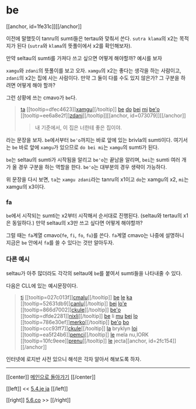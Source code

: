 # be

[[anchor, id=1fe31c]][[/anchor]]

이전에 말했듯이 tanru의 sumti들은 tertau와 맞춰서 쓴다. `sutra klama`의 x2는 목적지가 된다 (`sutra`와 `klama`의 뜻풀이에서 x2를 확인해보자).

만약 seltau의 sumti를 가져다 쓰고 싶으면 어떻게 해야할까? 예시를 보자

`xamgu`와 `zdani`의 뜻풀이를 보고 오자. `xamgu`의 x2는 좋다는 생각을 하는 사람이고, `zdani`의 x2는 집에 사는 사람이다. 만약 그 둘이 다를 수도 있지 않은가? 그 구분을 하려면 어떻게 해야 할까?

그런 상황에 쓰는 cmavo가 `be`다.

> [ta](07_02_ti_ta_tu.html#5f9b03) [[tooltip=dfec4623]][xamgu](gismu.html#xamgu)[[/tooltip]] [be](05_05_be_bei.html#1fe31c) [do](07_00_sumti_cmavo.html#e3d59a) [bei](05_05_be_bei.html#1fe31c) [mi](07_00_sumti_cmavo.html#9347d0) [be'o](05_05_be_bei.html#1fe31c) [[tooltip=ee6a8e2f]][zdani](gismu.html#zdani)[[/tooltip]][[anchor, id=073079]][[/anchor]]
>> 내 기준에서, 이 집은 너한테 좋은 집이야.

라는 문장을 보자. `be`에서부터 `be'o`까지는 바로 앞에 있는 brivla의 sumti이다. 여기서는 `be` 바로 앞에 `xamgu`가 있으므로 `do bei mi`는 `xamgu`의 sumti가 된다.

`be`는 seltau의 sumti가 시작됨을 알리고 `be'o`는 끝남을 알리며, `bei`는 sumti 여러 개가 올 경우 구분을 하는 역할을 한다. `be'o`는 대부분의 경우 생략이 가능하다.

위 문장을 다시 보면, `ta`는 `xamgu zdani`라는 tanru의 x1이고 `do`는 xamgu의 x2, `mi`는 xamgu의 x3이다.

### fa

`be`에서 시작되는 sumti는 x2부터 시작해서 순서대로 진행된다. (seltau와 tertau의 x1은 동일하다.) 만약 seltau의 x3만 쓰고 싶다면 어떻게 해야할까?

그럴 때는 `fa`계열 cmavo(`fe`, `fi`, `fo`, `fu`)를 쓴다. `fa`계열 cmavo는 나중에 설명하니 지금은 `be` 안에서 `fa`를 쓸 수 있다는 것만 알아두자.

### 다른 예시

seltau가 아주 많더라도 각각의 seltau에 `be`를 붙여서 sumti들을 나타내줄 수 있다.

다음은 CLL에 있는 예시문장이다.

> [ti](07_02_ti_ta_tu.html#5f9b03) [[tooltip=027c013f]][cmalu](gismu.html#cmalu)[[/tooltip]] [be](05_05_be_bei.html#1fe31c) [le](06_00_le.html#fcb63c) [ka](11_02_성질_추상화.html#6041b4) [[tooltip=52631db9]][canlu](gismu.html#canlu)[[/tooltip]] [bei](05_05_be_bei.html#1fe31c) [lo'e](06_02_le'i.html#37d66e) [[tooltip=866d7002]][ckule](gismu.html#ckule)[[/tooltip]] [be'o](05_05_be_bei.html#1fe31c) [[tooltip=dfde2281]][nixli](gismu.html#nixli)[[/tooltip]] [be](05_05_be_bei.html#1fe31c) li [mu](18_00_숫자.html#8af175) [bei](05_05_be_bei.html#1fe31c) [lo](06_00_le.html#aa90b0) [[tooltip=786e30ef]][merko](gismu.html#merko)[[/tooltip]] [be'o](05_05_be_bei.html#1fe31c) [bo](05_02_bo.html#9ecba9) [[tooltip=ccc93ff7]][ckule](gismu.html#ckule)[[/tooltip]] [la](06_00_le.html#7ce1e2) bryklyn [loi](06_01_lei.html#e55c44) [[tooltip=ea5f24b6]][pemci](gismu.html#pemci)[[/tooltip]] [le](06_00_le.html#fcb63c) mela nu,IORK [[tooltip=10fc9eee]][prenu](gismu.html#prenu)[[/tooltip]] [le](06_00_le.html#fcb63c) jecta[[anchor, id=2fc154]][[/anchor]]

인터넷에 로지반 사전 있으니 해석은 각자 알아서 해보도록 하자.

---

[[center]]
[메인으로 돌아가기](index.html)
[[/center]]

[[left]]
<< [5.4.je ja](05_04_je_ja.html)
[[/left]]

[[right]]
[5.6.co](05_06_co.html) >>
[[/right]]


[^dfec4623]: [[highlight=red]]x1[[/highlight]]은 [[highlight=green]]x2[[/highlight]]하기에 좋다, [[highlight=aqua]][[black]]x3[[/black]][[/highlight]]란 기준에서
[^ee6a8e2f]: [[highlight=red]]x1[[/highlight]]은 [[highlight=green]]x2[[/highlight]]가 사는(live) 집이다
[^027c013f]: [[highlight=red]]x1[[/highlight]]은 작은 [[highlight=green]]x2[[/highlight]]이다, [[highlight=aqua]][[black]]x3[[/black]][[/highlight]]의 기준에서
[^52631db9]: [[highlight=red]]x1[[/highlight]]은 [[highlight=green]]x2[[/highlight]]가 점유하는 공간이다
[^866d7002]: [[highlight=red]]x1[[/highlight]]은 [[highlight=green]]x2[[/highlight]](장소)에 있는 학교다, [[highlight=aqua]][[black]]x3[[/black]][[/highlight]](과목)를 가르치는, [[highlight=emerald]][[black]]x4[[/black]][[/highlight]](학생)에게, [[highlight=violet]]x5[[/highlight]](학교운영주체)의
[^dfde2281]: [[highlight=red]]x1[[/highlight]]은 [[highlight=green]]x2[[/highlight]](나이)의 소녀다, [[highlight=aqua]][[black]]x3[[/black]][[/highlight]]란 기준에서
[^786e30ef]: [[highlight=red]]x1[[/highlight]]은 미국과 관련됐다, [[highlight=green]]x2[[/highlight]]의 측면에서
[^ccc93ff7]: [[highlight=red]]x1[[/highlight]]은 [[highlight=green]]x2[[/highlight]](장소)에 있는 학교다, [[highlight=aqua]][[black]]x3[[/black]][[/highlight]](과목)를 가르치는, [[highlight=emerald]][[black]]x4[[/black]][[/highlight]](학생)에게, [[highlight=violet]]x5[[/highlight]](학교운영주체)의
[^ea5f24b6]: [[highlight=red]]x1[[/highlight]]은 [[highlight=green]]x2[[/highlight]]와 관련된 시(poet)다, [[highlight=aqua]][[black]]x3[[/black]][[/highlight]](작가)가 [[highlight=emerald]][[black]]x4[[/black]][[/highlight]](독자)를 위해 쓴
[^10fc9eee]: [[highlight=red]]x1[[/highlight]]은 사람이다